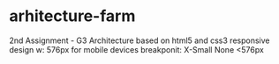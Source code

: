 # arhitecture-farm
2nd Assignment - G3 Architecture
based on html5 and css3
responsive design 
w: 576px for mobile devices
breakponit: 
             X-Small	None	<576px
